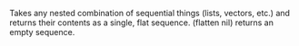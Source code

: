 Takes any nested combination of sequential things (lists, vectors,
  etc.) and returns their contents as a single, flat sequence.
  (flatten nil) returns an empty sequence.